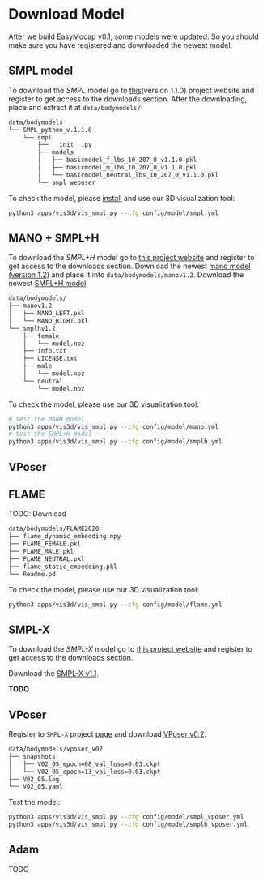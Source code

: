 
# Download Model

After we build EasyMocap v0.1, some models were updated. So you should make sure you have registered and downloaded the newest model.

## SMPL model

To download the *SMPL* model go to [this](http://smpl.is.tue.mpg.de)(version 1.1.0) project website and register to get access to the downloads section. After the downloading, place and extract it at `data/bodymodels/`:

```bash
data/bodymodels
└── SMPL_python_v.1.1.0
    └── smpl
        ├── __init__.py
        ├── models
        │   ├── basicmodel_f_lbs_10_207_0_v1.1.0.pkl
        │   ├── basicmodel_m_lbs_10_207_0_v1.1.0.pkl
        │   └── basicmodel_neutral_lbs_10_207_0_v1.1.0.pkl
        └── smpl_webuser
```

To check the model, please [install](install_vis3d.md) and use our 3D visualization tool:

```bash
python3 apps/vis3d/vis_smpl.py --cfg config/model/smpl.yml
```

## MANO + SMPL+H

To download the *SMPL+H* model go to [this project website](http://mano.is.tue.mpg.de) and register to get access to the downloads section. Download the newest [mano model (version 1.2)](https://psfiles.is.tuebingen.mpg.de/downloads/mano/mano_v1_2-zip) and place it into `data/bodymodels/manov1.2`. Download the newest [SMPL+H model](https://psfiles.is.tuebingen.mpg.de/downloads/mano/smplh-tar-xz)

```bash
data/bodymodels/
├── manov1.2
│   ├── MANO_LEFT.pkl
│   └── MANO_RIGHT.pkl
└── smplhv1.2
    ├── female
    │   └── model.npz
    ├── info.txt
    ├── LICENSE.txt
    ├── male
    │   └── model.npz
    └── neutral
        └── model.npz
```

To check the model, please use our 3D visualization tool:

```bash
# test the MANO model
python3 apps/vis3d/vis_smpl.py --cfg config/model/mano.yml
# test the SMPL+H model
python3 apps/vis3d/vis_smpl.py --cfg config/model/smplh.yml
```

## VPoser

## FLAME

TODO: Download

```bash
data/bodymodels/FLAME2020
├── flame_dynamic_embedding.npy
├── FLAME_FEMALE.pkl
├── FLAME_MALE.pkl
├── FLAME_NEUTRAL.pkl
├── flame_static_embedding.pkl
└── Readme.pd
```

To check the model, please use our 3D visualization tool:

```bash
python3 apps/vis3d/vis_smpl.py --cfg config/model/flame.yml
```

## SMPL-X

To download the *SMPL-X* model go to [this project website](https://smpl-x.is.tue.mpg.de) and register to get access to the downloads section. 

Download the [SMPL-X v1.1](https://download.is.tue.mpg.de/download.php?domain=smplx&sfile=models_smplx_v1_1.zip).

**TODO**

## VPoser

Register to `SMPL-X` project [page](https://smpl-x.is.tue.mpg.de) and download [VPoser v0.2](https://download.is.tue.mpg.de/download.php?domain=smplx&sfile=V02_05.zip).

```bash
data/bodymodels/vposer_v02
├── snapshots
│   ├── V02_05_epoch=08_val_loss=0.03.ckpt
│   └── V02_05_epoch=13_val_loss=0.03.ckpt
├── V02_05.log
└── V02_05.yaml
```

Test the model:

```bash
python3 apps/vis3d/vis_smpl.py --cfg config/model/smpl_vposer.yml
python3 apps/vis3d/vis_smpl.py --cfg config/model/smplh_vposer.yml
```

## Adam

TODO